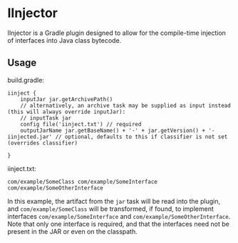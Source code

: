 # IInjector

IInjector is a Gradle plugin designed to allow for the compile-time injection of interfaces into Java class bytecode.

## Usage

build.gradle:

```
iinject {
    inputJar jar.getArchivePath()
    // alternatively, an archive task may be supplied as input instead (this will always override inputJar):
    // inputTask jar
    config file('iinject.txt') // required
    outputJarName jar.getBaseName() + '-' + jar.getVersion() + '-iinjected.jar' // optional, defaults to this if classifier is not set (overrides classifier)
    
}
```

iinject.txt:

```
com/example/SomeClass com/example/SomeInterface com/example/SomeOtherInterface
```

In this example, the artifact from the `jar` task will be read into the plugin, and `com/example/SomeClass` will be
transformed, if found, to implement interfaces `com/example/SomeInterface` and `com/example/SomeOtherInterface`. Note that
only one interface is required, and that the interfaces need not be present in the JAR or even on the classpath.
